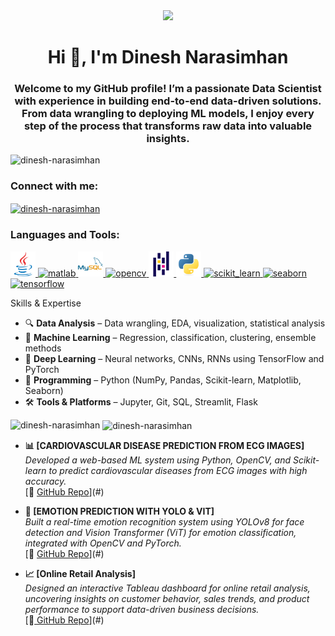 <div align="center">
  <img height="150" src="https://media.giphy.com/media/M9gbBd9nbDrOTu1Mqx/giphy.gif"  />
</div>

<h1 align="center">Hi 👋, I'm Dinesh Narasimhan</h1>
<h3 align="center">Welcome to my GitHub profile! I’m a passionate Data Scientist with experience in building end-to-end data-driven solutions. From data wrangling to deploying ML models, I enjoy every step of the process that transforms raw data into valuable insights.</h3>

<p align="left"> <img src="https://komarev.com/ghpvc/?username=dinesh-narasimhan&label=Profile%20views&color=0e75b6&style=flat" alt="dinesh-narasimhan" /> </p>

<h3 align="left">Connect with me:</h3>
<p align="left">
<a href="https://linkedin.com/in/dinesh narasimhan/" target="blank"><img align="center" src="https://raw.githubusercontent.com/rahuldkjain/github-profile-readme-generator/master/src/images/icons/Social/linked-in-alt.svg" alt="dinesh-narasimhan" height="30" width="40" /></a>
</p>

<h3 align="left">Languages and Tools:</h3>
<p align="left"> <a href="https://www.java.com" target="_blank" rel="noreferrer"> <img src="https://raw.githubusercontent.com/devicons/devicon/master/icons/java/java-original.svg" alt="java" width="40" height="40"/> </a> <a href="https://www.mathworks.com/" target="_blank" rel="noreferrer"> <img src="https://upload.wikimedia.org/wikipedia/commons/2/21/Matlab_Logo.png" alt="matlab" width="40" height="40"/> </a> <a href="https://www.mysql.com/" target="_blank" rel="noreferrer"> <img src="https://raw.githubusercontent.com/devicons/devicon/master/icons/mysql/mysql-original-wordmark.svg" alt="mysql" width="40" height="40"/> </a> <a href="https://opencv.org/" target="_blank" rel="noreferrer"> <img src="https://www.vectorlogo.zone/logos/opencv/opencv-icon.svg" alt="opencv" width="40" height="40"/> </a> <a href="https://pandas.pydata.org/" target="_blank" rel="noreferrer"> <img src="https://raw.githubusercontent.com/devicons/devicon/2ae2a900d2f041da66e950e4d48052658d850630/icons/pandas/pandas-original.svg" alt="pandas" width="40" height="40"/> </a> <a href="https://www.python.org" target="_blank" rel="noreferrer"> <img src="https://raw.githubusercontent.com/devicons/devicon/master/icons/python/python-original.svg" alt="python" width="40" height="40"/> </a> <a href="https://scikit-learn.org/" target="_blank" rel="noreferrer"> <img src="https://upload.wikimedia.org/wikipedia/commons/0/05/Scikit_learn_logo_small.svg" alt="scikit_learn" width="40" height="40"/> </a> <a href="https://seaborn.pydata.org/" target="_blank" rel="noreferrer"> <img src="https://seaborn.pydata.org/_images/logo-mark-lightbg.svg" alt="seaborn" width="40" height="40"/> </a> <a href="https://www.tensorflow.org" target="_blank" rel="noreferrer"> <img src="https://www.vectorlogo.zone/logos/tensorflow/tensorflow-icon.svg" alt="tensorflow" width="40" height="40"/> </a> </p>

Skills & Expertise

- 🔍 **Data Analysis** – Data wrangling, EDA, visualization, statistical analysis  
- 🤖 **Machine Learning** – Regression, classification, clustering, ensemble methods  
- 🧬 **Deep Learning** – Neural networks, CNNs, RNNs using TensorFlow and PyTorch  
- 🐍 **Programming** – Python (NumPy, Pandas, Scikit-learn, Matplotlib, Seaborn)  
- 🛠 **Tools & Platforms** – Jupyter, Git, SQL, Streamlit, Flask

<p><img align="left" src="https://github-readme-stats.vercel.app/api/top-langs?username=dinesh-narasimhan&show_icons=true&locale=en&layout=compact" alt="dinesh-narasimhan" /></p>

<p>&nbsp;<img align="center" src="https://github-readme-stats.vercel.app/api?username=dinesh-narasimhan&show_icons=true&locale=en" alt="dinesh-narasimhan" /></p>


- **📊 [CARDIOVASCULAR DISEASE PREDICTION FROM ECG IMAGES]**  
  *Developed a web-based ML system using Python, OpenCV, and Scikit-learn to predict cardiovascular diseases from ECG images with high accuracy.*  
  [🔗 [GitHub Repo](https://github.com/Dinesh-Narasimhan/CARDIOVASCULAR-DISEASE-PREDICTION-FROM-ECG-IMAGES)](#)

- **🧠 [EMOTION PREDICTION WITH YOLO & VIT]**  
  *Built a real-time emotion recognition system using YOLOv8 for face detection and Vision Transformer (ViT) for emotion classification, integrated with OpenCV and PyTorch.*  
  [🔗 [GitHub Repo](https://github.com/Dinesh-Narasimhan/Emotion-prediction-with-yolo-and-vit)](#)

- **📈 [Online Retail Analysis]**  
  *Designed an interactive Tableau dashboard for online retail analysis, uncovering insights on customer behavior, sales trends, and product performance to support data-driven business decisions.*  
  [🔗[ GitHub Repo](https://github.com/Dinesh-Narasimhan/Online-retail-analysis)](#)
